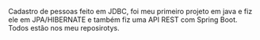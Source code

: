 Cadastro de pessoas feito em JDBC, foi meu primeiro projeto em java e fiz ele em JPA/HIBERNATE e também fiz uma API REST com Spring Boot.
Todos estão nos meu reposirotys.
